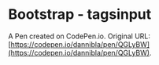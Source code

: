 # Bootstrap - tagsinput

A Pen created on CodePen.io. Original URL: [https://codepen.io/dannibla/pen/QGLyBW](https://codepen.io/dannibla/pen/QGLyBW).


